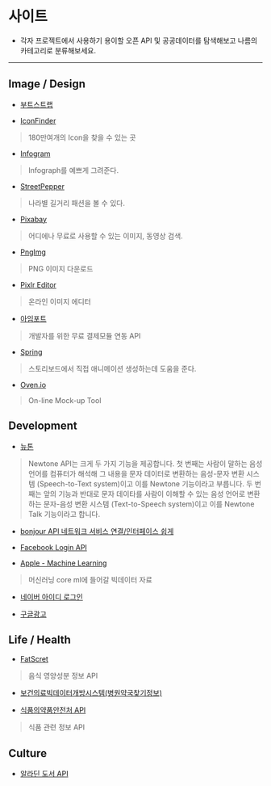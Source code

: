 # 사이트

* 각자 프로젝트에서 사용하기 용이할 오픈 API 및 공공데이터를 탐색해보고 나름의 카테고리로 분류해보세요.

----

## Image / Design

* [부트스트랩](http://bootstrapk.com/)

* [IconFinder](https://www.iconfinder.com/)
> 180만여개의 Icon을 찾을 수 있는 곳

* [Infogram](https://infogram.com/)
> Infograph를 예쁘게 그려준다.

* [StreetPepper](http://www.streetpeeper.com/)
> 나라별 길거리 패션을 볼 수 있다.

* [Pixabay](https://pixabay.com/)
> 어디에나 무료로 사용할 수 있는 이미지, 동영상 검색.

* [PngImg](http://pngimg.com/)
> PNG 이미지 다운로드

* [Pixlr Editor](https://pixlr.com/editor/)
> 온라인 이미지 에디터

* [아임포트](http://www.iamport.kr/)
> 개발자를 위한 무료 결제모듈 연동 API

* [Spring](https://github.com/MengTo/Spring)
> 스토리보드에서 직접 애니메이션 생성하는데 도움을 준다.

* [Oven.io](https://ovenapp.io/)
> On-line Mock-up Tool

## Development

* [뉴톤](http://developers.daum.net/services/apis/newtone)
> Newtone API는 크게 두 가지 기능을 제공합니다. 첫 번째는 사람이 말하는 음성 언어를 컴퓨터가 해석해 그 내용을 문자 데이터로 변환하는 음성-문자 변환 시스템 (Speech-to-Text system)이고 이를 Newtone 기능이라고 부릅니다. 두 번째는 앞의 기능과 반대로 문자 데이타를 사람이 이해할 수 있는 음성 언어로 변환하는 문자-음성 변환 시스템 (Text-to-Speech system)이고 이를 Newtone Talk 기능이라고 합니다.

* [bonjour API 네트워크 서비스 연결/인터페이스 쉽게](https://developer.apple.com/bonjour/)

* [Facebook Login API](https://developers.facebook.com/docs/facebook-login/ios)

* [Apple - Machine Learning](https://developer.apple.com/machine-learning/)
> 머신러닝 core ml에 들어갈 빅데이터 자료

* [네이버 아이디 로그인](https://developers.naver.com/docs/login/overview/)

* [구글광고](https://developers.google.com/adwords/api/docs/?hl=ko)

## Life / Health

* [FatScret](https://platform.fatsecret.com/api/)
> 음식 영양성분 정보 API

* [보건의료빅데이터개방시스템(병원약국찾기정보)](http://opendata.hira.or.kr/op/opc/selectOpnsApi.do?sno=710)

* [식품의약품안전처 API](https://www.data.go.kr/dataset/15020625/openapi.do)
> 식품 관련 정보 API

## Culture

* [알라딘 도서 API](https://www.apistore.co.kr/generalApi/generalApiView.do?general_service_seq=72)